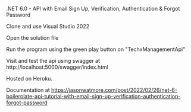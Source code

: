 
.NET 6.0 - API with Email Sign Up, Verification, Authentication & Forgot Password

Clone and use Visual Studio 2022

Open the solution file

Run the program using the green play button on "TechxManagementApi"

Visit and test the api using swagger at http://localhost:5000/swagger/index.html

Hosted on Heroku.

Documentation at https://jasonwatmore.com/post/2022/02/26/net-6-boilerplate-api-tutorial-with-email-sign-up-verification-authentication-forgot-password
